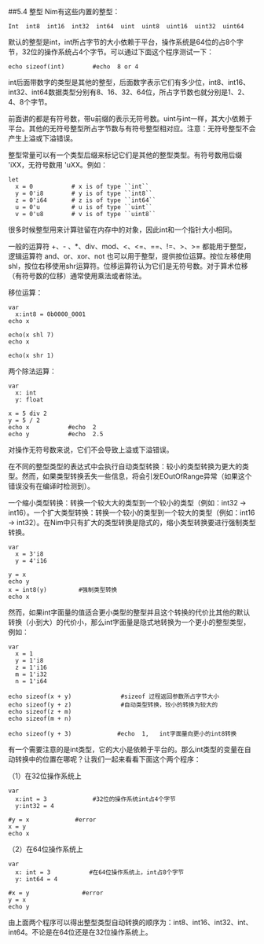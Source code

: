 ##5.4 整型
Nim有这些内置的整型：

    Int  int8  int16  int32  int64  uint  uint8  uint16  uint32  uint64
   
默认的整型是int，int所占字节的大小依赖于平台，操作系统是64位的占8个字节，32位的操作系统占4个字节。可以通过下面这个程序测试一下：

    echo sizeof(int)        #echo  8 or 4

int后面带数字的类型是其他的整型，后面数字表示它们有多少位，int8、int16、int32、int64数据类型分别有8、16、32、64位，所占字节数也就分别是1、2、4、8个字节。
  
前面讲的都是有符号数，带u前缀的表示无符号数。uint与int一样，其大小依赖于平台。其他的无符号整型所占字节数与有符号整型相对应。注意：无符号整型不会产生上溢或下溢错误。

整型常量可以有一个类型后缀来标记它们是其他的整型类型。有符号数用后缀 'iXX，无符号数用 'uXX。例如：

    let
      x = 0           # x is of type ``int``
      y = 0'i8        # y is of type ``int8``
      z = 0'i64       # z is of type ``int64``
      u = 0'u         # u is of type ``uint``
      v = 0'u8        # v is of type ``uint8``

很多时候整型用来计算驻留在内存中的对象，因此int和一个指针大小相同。

一般的运算符 +、- 、*、div、mod、<、<=、==、!=、>、>= 都能用于整型，逻辑运算符 and、or、xor、not 也可以用于整型，提供按位运算。按位左移使用shl，按位右移使用shr运算符。位移运算符认为它们是无符号数。对于算术位移（有符号数的位移）通常使用乘法或者除法。

移位运算：

    var
      x:int8 = 0b0000_0001
    echo x
    
    echo(x shl 7)
    echo x
    
    echo(x shr 1)

两个除法运算：

    var
      x: int
      y: float
    
    x = 5 div 2
    y = 5 / 2
    echo x           #echo  2
    echo y           #echo  2.5
  

对操作无符号数来说，它们不会导致上溢或下溢错误。

在不同的整型类型的表达式中会执行自动类型转换：较小的类型转换为更大的类型。然而，如果类型转换丢失一些信息，将会引发EOutOfRange异常（如果这个错误没有在编译时检测到）。

一个缩小类型转换：转换一个较大大的类型到一个较小的类型（例如：int32 -> int16）。一个扩大类型转换：转换一个较小的类型到一个较大的类型（例如：int16 -> int32）。在Nim中只有扩大的类型转换是隐式的，缩小类型转换要进行强制类型转换。

    var 
      x = 3'i8
      y = 4'i16
    
    y = x
    echo y
    x = int8(y)         #强制类型转换
    echo x

然而，如果int字面量的值适合更小类型的整型并且这个转换的代价比其他的默认转换（小到大）的代价小，那么int字面量是隐式地转换为一个更小的整型类型，例如：

    var
      x = 1
      y = 1'i8
      z = 1'i16
      m = 1'i32
      n = 1'i64
    
    echo sizeof(x + y)              #sizeof 过程返回参数所占字节大小
    echo sizeof(y + z)              #自动类型转换，较小的转换为较大的
    echo sizeof(z + m) 
    echo sizeof(m + n) 
    
    echo sizeof(y + 3)             #echo  1,   int字面量向更小的int8转换

有一个需要注意的是int类型，它的大小是依赖于平台的。那么int类型的变量在自动转换中的位置在哪呢？让我们一起来看看下面这个两个程序：

（1）在32位操作系统上

    var
      x:int = 3             #32位的操作系统int占4个字节
      y:int32 = 4
    
    #y = x             #error
    x = y
    echo x
  

（2）在64位操作系统上

    var
      x: int = 3           #在64位操作系统上，int占8个字节
      y: int64 = 4
    
    #x = y               #error
    y = x
    echo y

由上面两个程序可以得出整型类型自动转换的顺序为：int8、int16、int32、int、int64。不论是在64位还是在32位操作系统上。